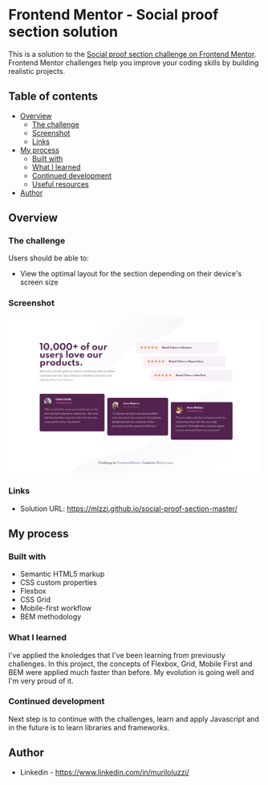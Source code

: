 # Frontend Mentor - Social proof section solution

This is a solution to the [Social proof section challenge on Frontend Mentor](https://www.frontendmentor.io/challenges/social-proof-section-6e0qTv_bA). Frontend Mentor challenges help you improve your coding skills by building realistic projects. 

## Table of contents

- [Overview](#overview)
  - [The challenge](#the-challenge)
  - [Screenshot](#screenshot)
  - [Links](#links)
- [My process](#my-process)
  - [Built with](#built-with)
  - [What I learned](#what-i-learned)
  - [Continued development](#continued-development)
  - [Useful resources](#useful-resources)
- [Author](#author)

## Overview

### The challenge

Users should be able to:

- View the optimal layout for the section depending on their device's screen size

### Screenshot

![](./screenshot.png)

### Links

- Solution URL: https://mlzzi.github.io/social-proof-section-master/

## My process

### Built with

- Semantic HTML5 markup
- CSS custom properties
- Flexbox
- CSS Grid
- Mobile-first workflow
- BEM methodology

### What I learned

I've applied the knoledges that I've been learning from previously challenges. In this project, the concepts of Flexbox, Grid, Mobile First and BEM were applied much faster than before. My evolution is going well and I'm very proud of it.

### Continued development

Next step is to continue with the challenges, learn and apply Javascript and in the future is to learn libraries and frameworks.

## Author

- Linkedin - https://www.linkedin.com/in/muriloluzzi/
